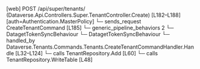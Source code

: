 [web] POST /api/super/tenants/  (Dataverse.Api.Controllers.Super.TenantController.Create)  [L182–L188] [auth=Authentication.MasterPolicy]
  └─ sends_request CreateTenantCommand [L185]
    └─ generic_pipeline_behaviors 2
      └─ DatagetTokenSyncBehaviour
      └─ DatagetTokenSyncBehaviour
    └─ handled_by Dataverse.Tenants.Commands.Tenants.CreateTenantCommandHandler.Handle [L32–L124]
      └─ calls TenantRepository.Add [L60]
      └─ calls TenantRepository.WriteTable [L48]

